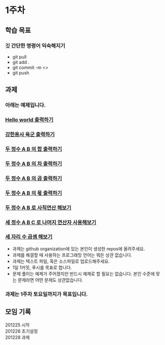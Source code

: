 # 1주차
## 학습 목표
### 깃 간단한 명령어 익숙해지기
- git pull
- git add .
- git commit -m <>
- git push

## 과제 
### 아래는 예제입니다.
### [Hello world 출력하기](https://www.acmicpc.net/problem/2557)
### [강한용사 육군 출력하기](https://www.acmicpc.net/problem/10718)
### [두 정수 A B 의 합 출력하기](https://www.acmicpc.net/problem/1000)
### [두 정수 A B 의 차 출력하기](https://www.acmicpc.net/problem/1001)
### [두 정수 A B 의 곱 출력하기](https://www.acmicpc.net/problem/10998)
### [두 정수 A B 의 몫 출력하기](https://www.acmicpc.net/problem/1008)
### [두 정수 A B 로 사칙연산 해보기](https://www.acmicpc.net/problem/10869)
### [세 정수 A B C 로 나머지 연산자 사용해보기](https://www.acmicpc.net/problem/10430)
### [세 자리 수 곱셈 해보기](https://www.acmicpc.net/problem/2588)
- 과제는 github organization에 있는 본인이 생성한 repos에 올려주세요.
- 과제를 해결할 때 사용하는 프로그래밍 언어는 뭐든 상관 없습니다.
- 과제는 텍스트 파일, 혹은 소스파일로 업로드해주세요.
- 1일 1커밋, 푸시를 목표로 합니다.
- 문제 풀이는 예제가 주어졌지만 반드시 예제로 할 필요는 없습니다. 본인 수준에 맞는 문제라면 어떤 문제도 상관없습니다.

### 과제는 **1주차 토요일**까지가 목표입니다.

## 모임 기록
201225 시작<br>
201226 초기설정<br>
201228 과제<br>
